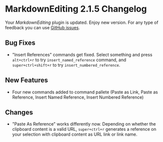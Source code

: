 # MarkdownEditing 2.1.5 Changelog

Your _MarkdownEditing_ plugin is updated. Enjoy new version. For any type of
feedback you can use [GitHub issues][issues].

## Bug Fixes

* "Insert References" commands get fixed. Select something and press `alt+ctrl+r` to try `insert_named_reference` command, and `super+ctrl+shift+r` to try `insert_numbered_reference`.

## New Features

* Four new commands added to command pallete (Paste as Link, Paste as Reference, Insert Named Reference, Insert Numbered Reference)

## Changes

* "Paste As Reference" works differently now. Depending on whether the clipboard content is a valid URL, `super+ctrl+r` generates a reference on your selection with clipboard content as URL link or link name.

[issues]: https://github.com/SublimeText-Markdown/MarkdownEditing/issues
